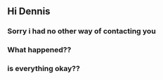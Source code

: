 ## Hi Dennis 
### Sorry i had no other way of contacting you
### What happened??
### is everything okay??
